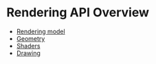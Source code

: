 # Rendering API Overview
  - [Rendering model](./rendering_api_overview_model.md)
  - [Geometry](./rendering_api_overview_geometry.md)
  - [Shaders](./rendering_api_shaders.md)
  - [Drawing](./rendering_api_drawing.md)
